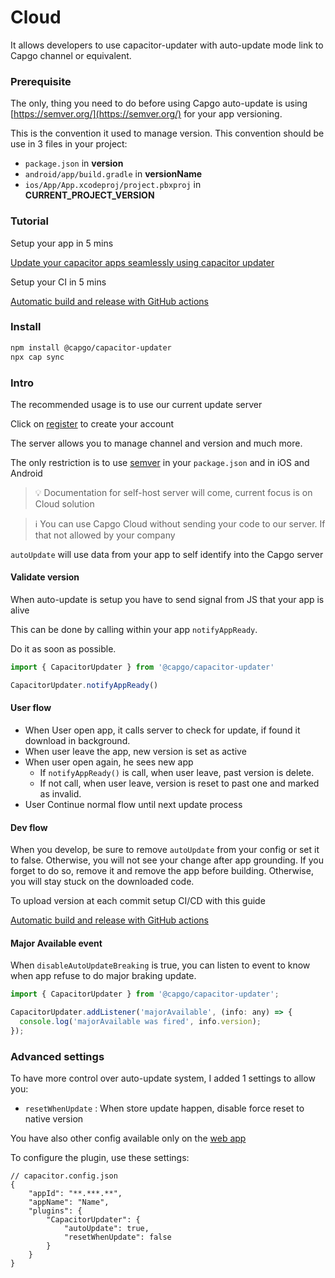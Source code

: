 # Cloud

It allows developers to use capacitor-updater with auto-update mode link to Capgo channel or equivalent.

### Prerequisite

The only, thing you need to do before using Capgo auto-update is using [https://semver.org/](https://semver.org/) for your app versioning.

This is the convention it used to manage version. This convention should be use in 3 files in your project:

* `package.json` in **version**
* `android/app/build.gradle` in **versionName**
* `ios/App/App.xcodeproj/project.pbxproj` in **CURRENT\_PROJECT\_VERSION**

### Tutorial

Setup your app in 5 mins

[Update your capacitor apps seamlessly using capacitor updater](https://capgo.app/blog/update-your-capacitor-apps-seamlessly-using-capacitor-updater)

Setup your CI in 5 mins

[Automatic build and release with GitHub actions](https://capgo.app/blog/automatic-build-and-release-with-github-actions)



### Install

```bash
npm install @capgo/capacitor-updater
npx cap sync
```

### Intro

The recommended usage is to use our current update server

Click on [register](https://capgo.app) to create your account

The server allows you to manage channel and version and much more.

The only restriction is to use [semver](https://semver.org/) in your `package.json` and in iOS and Android

> 💡 Documentation for self-host server will come, current focus is on Cloud solution

> ℹ️ You can use Capgo Cloud without sending your code to our server. If that not allowed by your company

`autoUpdate` will use data from your app to self identify into the Capgo server

#### Validate version

When auto-update is setup you have to send signal from JS that your app is alive

This can be done by calling within your app `notifyAppReady`.

Do it as soon as possible.

```ts
import { CapacitorUpdater } from '@capgo/capacitor-updater'

CapacitorUpdater.notifyAppReady()
```

#### User flow

* When User open app, it calls server to check for update, if found it download in background.
* When user leave the app, new version is set as active
* When user open again, he sees new app
  * If `notifyAppReady()` is call, when user leave, past version is delete.
  * If not call, when user leave, version is reset to past one and marked as invalid.
* User Continue normal flow until next update process

#### Dev flow

When you develop, be sure to remove `autoUpdate` from your config or set it to false. Otherwise, you will not see your change after app grounding. If you forget to do so, remove it and remove the app before building. Otherwise, you will stay stuck on the downloaded code.

To upload version at each commit setup CI/CD with this guide

[Automatic build and release with GitHub actions](https://capgo.app/blog/automatic-build-and-release-with-github-actions)

#### Major Available event

When `disableAutoUpdateBreaking` is true, you can listen to event to know when app refuse to do major braking update.

```jsx
import { CapacitorUpdater } from '@capgo/capacitor-updater';

CapacitorUpdater.addListener('majorAvailable', (info: any) => {
  console.log('majorAvailable was fired', info.version);
});
```

### Advanced settings

To have more control over auto-update system, I added 1 settings to allow you:

* `resetWhenUpdate` : When store update happen, disable force reset to native version

You have also other config available only on the [web app](https://web.capgo.app/login)

To configure the plugin, use these settings:

```tsx
// capacitor.config.json
{
	"appId": "**.***.**",
	"appName": "Name",
	"plugins": {
		"CapacitorUpdater": {
			"autoUpdate": true,
			"resetWhenUpdate": false
		}
	}
}
```
